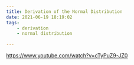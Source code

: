 ```yaml
---
title: Derivation of the Normal Distribution
date: 2021-06-19 18:19:02
tags:
    - derivation
    - normal distribution

---
```


https://www.youtube.com/watch?v=cTyPuZ9-JZ0

